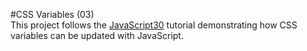 #CSS Variables (03)  
This project follows the [JavaScript30](https://javascript30.com/) tutorial demonstrating how CSS variables can be updated with JavaScript.